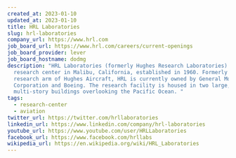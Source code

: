 ```yaml
---
created_at: 2023-01-10
updated_at: 2023-01-10
title: HRL Laboratories
slug: hrl-laboratories
company_url: https://www.hrl.com
job_board_url: https://www.hrl.com/careers/current-openings
job_board_provider: lever
job_board_hostname: dodmg
description: "HRL Laboratories (formerly Hughes Research Laboratories) is a
  research center in Malibu, California, established in 1960. Formerly the
  research arm of Hughes Aircraft, HRL is currently owned by General Motors
  Corporation and Boeing. The research facility is housed in two large, white
  multi-story buildings overlooking the Pacific Ocean. "
tags:
  - research-center
  - aviation
twitter_url: https://twitter.com/hrllaboratories
linkedin_url: https://www.linkedin.com/company/hrl-laboratories
youtube_url: https://www.youtube.com/user/HRLLaboratories
facebook_url: https://www.facebook.com/hrllabs
wikipedia_url: https://en.wikipedia.org/wiki/HRL_Laboratories
---
```

